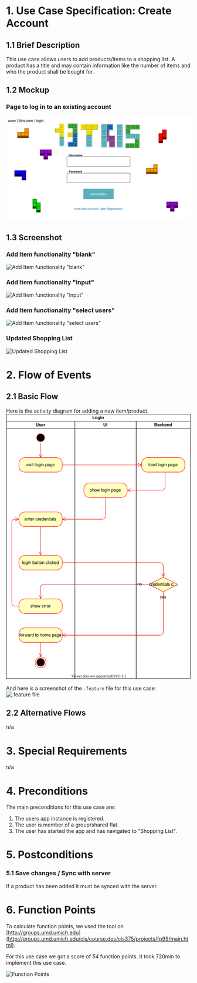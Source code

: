 # 1. Use Case Specification: Create Account

## 1.1 Brief Description
This use case allows users to add products/items to a shopping list.
A product has a title and may contain information like the number of items and who the product shall be bought for.

## 1.2 Mockup
### Page to log in to an existing account
![Mockup login](../design/login.svg)

## 1.3 Screenshot
### Add Item functionality "blank"
![Add Item functionality "blank"](../Screenshots/add_item_screenshot_blank.png)

### Add Item functionality "input"
![Add Item functionality "input"](../Screenshots/add_item_screenshot_input.png)

### Add Item functionality "select users"
![Add Item functionality "select users"](../Screenshots/add_item_screenshot_select.png)

### Updated Shopping List
![Updated Shopping List](../Screenshots/shopping_list_screenshot_items.png)

# 2. Flow of Events

## 2.1 Basic Flow
Here is the activity diagram for adding a new item/product.  
![Activity Diagram](./activity-diagrams/login-activity.svg)

And here is a screenshot of the `.feature` file for this use case:
![.feature file](./FeatureFiles/feature_file_add_shopping_list_item.png)

## 2.2 Alternative Flows
n/a

# 3. Special Requirements
n/a

# 4. Preconditions
The main preconditions for this use case are:

 1. The users app instance is registered.
 2. The user is member of a group/shared flat.
 3. The user has started the app and has navigated to "Shopping List".

# 5. Postconditions

### 5.1 Save changes / Sync with server
If a product has been added it must be synced with the server.

# 6. Function Points
To calculate function points, we used the tool on [http://groups.umd.umich.edu](http://groups.umd.umich.edu/cis/course.des/cis375/projects/fp99/main.html).

For this use case we got a score of *54* function points. It took 720min to implement this use case.

![Function Points](../FunctionPoints/Add_Item.png)
